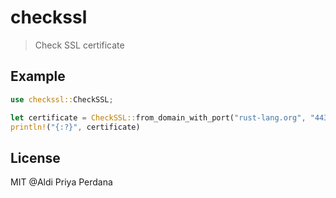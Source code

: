 # checkssl

> Check SSL certificate

## Example
```rust
use checkssl::CheckSSL;

let certificate = CheckSSL::from_domain_with_port("rust-lang.org", "443").unwrap();
println!("{:?}", certificate)

```

## License
MIT @Aldi Priya Perdana